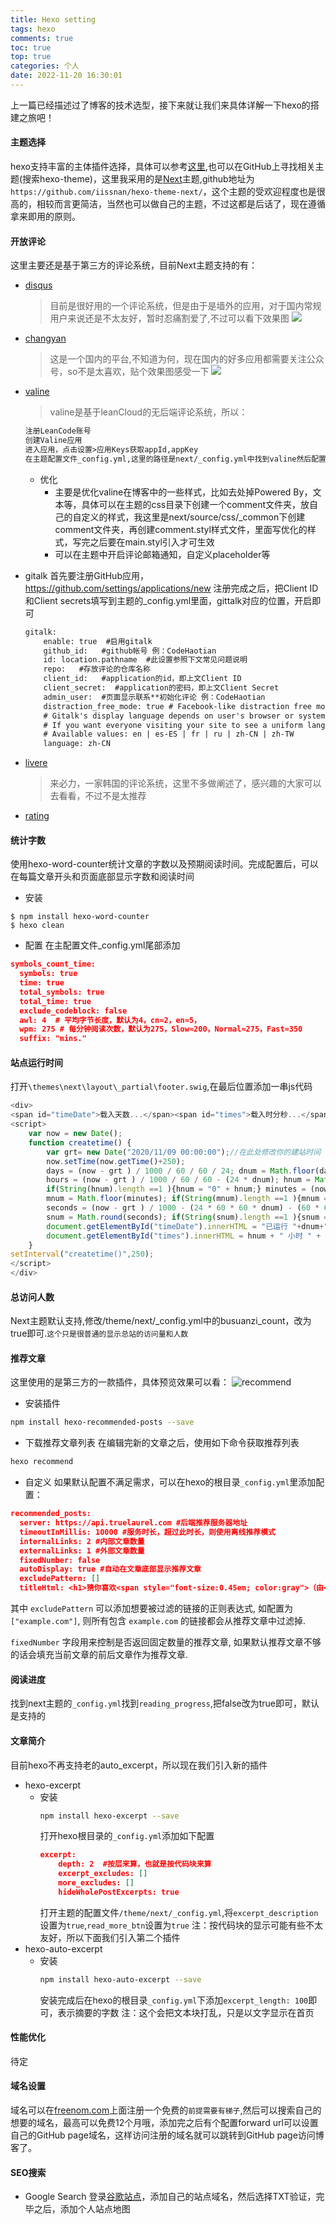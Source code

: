 ```yaml
---
title: Hexo setting
tags: hexo
comments: true
toc: true
top: true
categories: 个人
date: 2022-11-20 16:30:01
---
```



上一篇已经描述过了博客的技术选型，接下来就让我们来具体详解一下hexo的搭建之旅吧！
#### 主题选择
hexo支持丰富的主体插件选择，具体可以参考[这里](https://hexo.io/themes/index.html),也可以在GitHub上寻找相关主题(搜索hexo-theme)，这里我采用的是[Next](https://theme-next.iissnan.com/)主题,github地址为`https://github.com/iissnan/hexo-theme-next/`，这个主题的受欢迎程度也是很高的，相较而言更简洁，当然也可以做自己的主题，不过这都是后话了，现在遵循拿来即用的原则。

#### 开放评论
这里主要还是基于第三方的评论系统，目前Next主题支持的有：
- [disqus](https://disqus.com/)
    > 目前是很好用的一个评论系统，但是由于是墙外的应用，对于国内常规用户来说还是不太友好，暂时忍痛割爱了,不过可以看下效果图
    ![](../img/hexo/b58881c0039f94ad26162a407723f701.png)
- [changyan](https://changyan.kuaizhan.com/)
    > 这是一个国内的平台,不知道为何，现在国内的好多应用都需要关注公众号，so不是太喜欢，贴个效果图感受一下
    ![](../img/hexo/C6E72794-EED6-4E70-955E-D542DE228C7E.png)
- [valine](https://www.leancloud.cn/)
    > valine是基于leanCloud的无后端评论系统，所以：

    ``` txt
    注册LeanCode账号
    创建Valine应用
    进入应用，点击设置>应用Keys获取appId,appKey
    在主题配置文件_config.yml,这里的路径是next/_config.yml中找到valine然后配置上即可
    ```
    - 优化
        - 主要是优化valine在博客中的一些样式，比如去处掉Powered By，文本等，具体可以在主题的css目录下创建一个comment文件夹，放自己的自定义的样式，我这里是next/source/css/_common下创建comment文件夹，再创建comment.styl样式文件，里面写优化的样式，写完之后要在main.styl引入才可生效
        - 可以在主题中开启评论邮箱通知，自定义placeholder等
    
- gitalk
    首先要注册GitHub应用，https://github.com/settings/applications/new
    注册完成之后，把Client ID和Client secrets填写到主题的_config.yml里面，gittalk对应的位置，开启即可

    ``` txt
    gitalk:
        enable: true  #启用gitalk
        github_id:   #github帐号 例：CodeHaotian
        id: location.pathname  #此设置参照下文常见问题说明
        repo:   #存放评论的仓库名称
        client_id:   #application的id，即上文Client ID
        client_secret:  #application的密码，即上文Client Secret
        admin_user:  #页面显示联系**初始化评论 例：CodeHaotian
        distraction_free_mode: true # Facebook-like distraction free mode
        # Gitalk's display language depends on user's browser or system environment
        # If you want everyone visiting your site to see a uniform language, you can set a force language value
        # Available values: en | es-ES | fr | ru | zh-CN | zh-TW
        language: zh-CN
    ```
- [livere](https://livere.com/introduce)
    > 来必力，一家韩国的评论系统，这里不多做阐述了，感兴趣的大家可以去看看，不过不是太推荐
- [rating](https://widgetpack.com/)

#### 统计字数
使用hexo-word-counter统计文章的字数以及预期阅读时间。完成配置后，可以在每篇文章开头和页面底部显示字数和阅读时间
- 安装

``` bin
$ npm install hexo-word-counter
$ hexo clean
```
- 配置
在主配置文件_config.yml尾部添加

``` json
symbols_count_time:
  symbols: true
  time: true
  total_symbols: true
  total_time: true
  exclude_codeblock: false
  awl: 4  # 平均字节长度，默认为4，cn≈2，en≈5，
  wpm: 275 # 每分钟阅读次数，默认为275，Slow≈200，Normal≈275，Fast≈350
  suffix: "mins."
```

#### 站点运行时间
打开`\themes\next\layout\_partial\footer.swig`,在最后位置添加一串js代码

``` js
<div>
<span id="timeDate">载入天数...</span><span id="times">载入时分秒...</span>
<script>
    var now = new Date(); 
    function createtime() { 
        var grt= new Date("2020/11/09 00:00:00");//在此处修改你的建站时间
        now.setTime(now.getTime()+250); 
        days = (now - grt ) / 1000 / 60 / 60 / 24; dnum = Math.floor(days); 
        hours = (now - grt ) / 1000 / 60 / 60 - (24 * dnum); hnum = Math.floor(hours); 
        if(String(hnum).length ==1 ){hnum = "0" + hnum;} minutes = (now - grt ) / 1000 /60 - (24 * 60 * dnum) - (60 * hnum); 
        mnum = Math.floor(minutes); if(String(mnum).length ==1 ){mnum = "0" + mnum;} 
        seconds = (now - grt ) / 1000 - (24 * 60 * 60 * dnum) - (60 * 60 * hnum) - (60 * mnum); 
        snum = Math.round(seconds); if(String(snum).length ==1 ){snum = "0" + snum;} 
        document.getElementById("timeDate").innerHTML = "已运行 "+dnum+" 天 "; 
        document.getElementById("times").innerHTML = hnum + " 小时 " + mnum + " 分 " + snum + " 秒"; 
    } 
setInterval("createtime()",250);
</script>
</div>
```

#### 总访问人数
Next主题默认支持,修改/theme/next/_config.yml中的busuanzi_count，改为true即可.`这个只是很普通的显示总站的访问量和人数`

#### 推荐文章
这里使用的是第三方的一款插件，具体预览效果可以看：
![recommend](../img/hexo/20221214153329.jpg)

- 安装插件
``` bash
npm install hexo-recommended-posts --save
```
- 下载推荐文章列表
在编辑完新的文章之后，使用如下命令获取推荐列表
``` bash
hexo recommend
```
- 自定义
如果默认配置不满足需求，可以在hexo的根目录`_config.yml`里添加配置：
``` json
recommended_posts:
  server: https://api.truelaurel.com #后端推荐服务器地址
  timeoutInMillis: 10000 #服务时长，超过此时长，则使用离线推荐模式
  internalLinks: 2 #内部文章数量
  externalLinks: 1 #外部文章数量
  fixedNumber: false
  autoDisplay: true #自动在文章底部显示推荐文章
  excludePattern: []
  titleHtml: <h1>猜你喜欢<span style="font-size:0.45em; color:gray">（由<a href="https://github.com/huiwang/hexo-recommended-posts">hexo文章推荐插件</a>驱动）</span></h1> #自定义标题
```
其中 `excludePattern` 可以添加想要被过滤的链接的正则表达式, 如配置为 `["example.com"]`, 则所有包含 `example.com` 的链接都会从推荐文章中过滤掉.

`fixedNumber` 字段用来控制是否返回固定数量的推荐文章, 如果默认推荐文章不够的话会填充当前文章的前后文章作为推荐文章.
#### 阅读进度
找到next主题的`_config.yml`找到`reading_progress`,把false改为true即可，默认是支持的

#### 文章简介
目前hexo不再支持老的auto_excerpt，所以现在我们引入新的插件
- hexo-excerpt
    - 安装
        ``` bash
        npm install hexo-excerpt --save
        ```
        打开hexo根目录的`_config.yml`添加如下配置
        ``` json
        excerpt:
            depth: 2  #按层来算，也就是按代码块来算
            excerpt_excludes: []
            more_excludes: []
            hideWholePostExcerpts: true
        ```
        打开主题的配置文件`/theme/next/_config.yml`,将`excerpt_description`设置为`true`,`read_more_btn`设置为`true`
        注：按代码块的显示可能有些不太友好，所以下面我们引入第二个插件
- hexo-auto-excerpt
    - 安装
        ``` bash
        npm install hexo-auto-excerpt --save
        ```
        安装完成后在hexo的根目录`_config.yml`下添加`excerpt_length: 100`即可，表示摘要的字数
        注：这个会把文本块打乱，只是以文字显示在首页
#### 性能优化
待定

#### 域名设置
域名可以在[freenom.com](http://www.freenom.com/)上面注册一个免费的`前提需要有梯子`,然后可以搜索自己的想要的域名，最高可以免费12个月哦，添加完之后有个配置forward url可以设置自己的GitHub page域名，这样访问注册的域名就可以跳转到GitHub page访问博客了。

#### SEO搜索
- Google Search
登录[谷歌站点](https://developers.google.com/search)，添加自己的站点域名，然后选择TXT验证，完毕之后，添加个人站点地图
